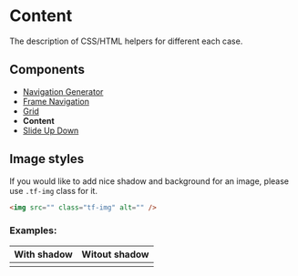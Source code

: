 # Content 

The description of CSS/HTML helpers for different each case.

## Components
- [Navigation Generator](./nav-generator.md)
- [Frame Navigation](./frame-nav.md)
- [Grid](./grid.md)
- **Content**
- [Slide Up Down](./slide-up-down.md)

## Image styles

If you would like to add nice shadow and background for an image, please use `.tf-img` class for it.

```html
<img src="" class="tf-img" alt="" />
```

### Examples:

| With shadow | Witout shadow |
| ------ | ------ |
| <img src="https://static.awema.pl/docs/awema-pl.png" class="tf-img" alt="" /> | <img src="https://static.awema.pl/docs/awema-pl.png" alt="" /> |

